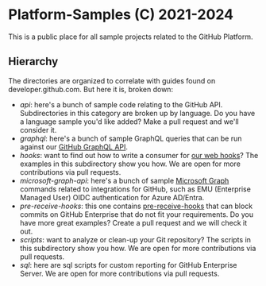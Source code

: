 Platform-Samples (C) 2021-2024
================

This is a public place for all sample projects related to the GitHub Platform.

## Hierarchy

The directories are organized to correlate with guides found on developer.github.com.
But here it is, broken down:

* _api_: here's a bunch of sample code relating to the GitHub API. Subdirectories in this
category are broken up by language. Do you have a language sample you'd like added?
Make a pull request and we'll consider it.
* _graphql_: here's a bunch of sample GraphQL queries that can be run against our [GitHub GraphQL API](https://docs.github.com/graphql).
* _hooks_: want to find out how to write a consumer for [our web hooks](https://docs.github.com/webhooks-and-events/webhooks/about-webhooks)? The examples in this subdirectory show you how. We are open for more contributions via pull requests.
* _microsoft-graph-api_: here's a bunch of sample [Microsoft Graph](https://learn.microsoft.com/en-us/graph/use-the-api) commands related to integrations for GitHub, such as EMU (Enterprise Managed User) OIDC authentication for Azure AD/Entra. 
* _pre-receive-hooks_: this one contains [pre-receive-hooks](https://docs.github.com/enterprise-server/admin/policies/enforcing-policy-with-pre-receive-hooks) that can block commits on GitHub Enterprise that do not fit your requirements. Do you have more great examples? Create a pull request and we will check it out.
* _scripts_: want to analyze or clean-up your Git repository? The scripts in this subdirectory show you how. We are open for more contributions via pull requests.
* _sql_: here are sql scripts for custom reporting for GitHub Enterprise Server. We are open for more contributions via pull requests.
